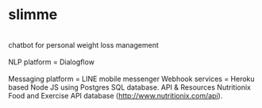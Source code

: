 # slimme
</br>chatbot for personal weight loss management</br>
</br>NLP platform        = Dialogflow</br></br>
Messaging platform  = LINE mobile messenger
Webhook services    = Heroku based Node JS using Postgres SQL database. 
API & Resources
Nutritionix Food and Exercise API database (http://www.nutritionix.com/api). 
